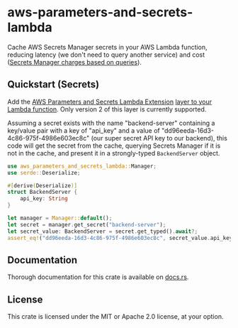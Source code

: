 # aws-parameters-and-secrets-lambda
Cache AWS Secrets Manager secrets in your AWS Lambda function, reducing latency (we don't need to query another service) and cost ([Secrets Manager charges based on queries]).

## Quickstart (Secrets)
Add the [AWS Parameters and Secrets Lambda Extension] [layer to your Lambda function]. Only version 2 of this layer is currently supported.

Assuming a secret exists with the name "backend-server" containing a key/value pair with a key of "api_key" and a value of
"dd96eeda-16d3-4c86-975f-4986e603ec8c" (our super secret API key to our backend), this code will get the secret from the cache, querying
Secrets Manager if it is not in the cache, and present it in a strongly-typed `BackendServer` object.

```rust
use aws_parameters_and_secrets_lambda::Manager;
use serde::Deserialize;

#[derive(Deserialize)]
struct BackendServer {
    api_key: String
}

let manager = Manager::default();
let secret = manager.get_secret("backend-server");
let secret_value: BackendServer = secret.get_typed().await?;
assert_eq!("dd96eeda-16d3-4c86-975f-4986e603ec8c", secret_value.api_key);
```

[Secrets Manager charges based on queries]: https://aws.amazon.com/secrets-manager/pricing/
[AWS Parameters and Secrets Lambda Extension]: https://docs.aws.amazon.com/secretsmanager/latest/userguide/retrieving-secrets_lambda.html
[layer to your Lambda function]: https://docs.aws.amazon.com/lambda/latest/dg/invocation-layers.html

## Documentation
Thorough documentation for this crate is available on [docs.rs](https://docs.rs/aws-parameters-and-secrets-lambda/).

## License
This crate is licensed under the MIT or Apache 2.0 license, at your option. 
